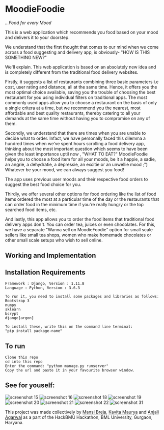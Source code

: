 # MoodieFoodie
*...Food for every Mood*

This is a web application which recommends you food based on your mood and delivers it to your doorstep.

We understand that the first thought that comes to our mind when we come across a food suggesting and delivery app, is obviously- "HOW IS THIS SOMETHING NEW?"

We'll explain.
This web application is based on an absolutely new idea and is completely different from the traditional food delivery websites.

Firstly, it suggests a list of restaurants combining three basic parameters i.e cost, user rating and distance, all at the same time. Hence, it offers you the most optimal choice available, saving you the trouble of choosing the best restaurant for you using individual filters on traditional apps. 
The most commonly used apps allow you to choose a restaurant on the basis of only a single critera at a time, but we recommend you the nearest, most affordable and best quality restaurants, thereby catering to all your demands at the same time without having you to compromise on any of them.

Secondly, we understand that there are times when you are unable to decide what to order. Infact, we have personally faced this dilemma a hundred times when we've spent hours scrolling a food delivery app, thinking about the most important question which seems to have been given the least importance uptil now , "WHAT TO EAT?" 
MoodieFoodie helps you to choose a food item for all your moods, be it a happie, a sadie, an angrie, a dehydratie, a depressie, an excitie or an unwellie mood ;")
Whatever be your mood, we can always suggest you food!

The app uses previous user moods and their respective food orders to suggest the best food choice for you.

Thirdly, we offer several other options for food ordering like the list of food items ordered the most at a particular time of the day or the restaurants that can order food in the minimum time if you're really hungry or the top searched food items, etc.

And lastly, this app allows you to order the food items that traditional food delivery apps don't.
You can order tea, juices or even chocolates. For this, we have a separate "Wanna sell on MoodieFoodie" option for small scale sellers like small tea shops, women who make homemade chocolates or other small scale setups who wish to sell online.

## Working and Implementation

## Installation Requirements

```
Framework : Django, Version : 1.11.8
Language : Python, Version : 3.6.3

To run it, you need to install some packages and libraries as follows:
Bootstrap 3
numpy
sklearn
bcrypt
django[argon]

To install these, write this on the command line terminal:
"pip install package-name"
```

## To run

```
Clone this repo
cd into this repo
Enter the command: "python manage.py runserver"
Copy the url and paste it in your favourite browser window.
```

## See for youself:

![screenshot 15](https://user-images.githubusercontent.com/31369977/38465883-bbfb3816-3b3e-11e8-9f3d-183e0700e477.png)
![screenshot 16](https://user-images.githubusercontent.com/31369977/38465884-bc297fc8-3b3e-11e8-9384-c481358b8bfa.png)
![screenshot 18](https://user-images.githubusercontent.com/31369977/38465886-bc8cf3e6-3b3e-11e8-9451-583b8854a3a7.png)
![screenshot 19](https://user-images.githubusercontent.com/31369977/38465887-bcbca942-3b3e-11e8-9528-77e8cefbff29.png)
![screenshot 20](https://user-images.githubusercontent.com/31369977/38465888-bcee7120-3b3e-11e8-87e7-2b8eaa811638.png)
![screenshot 21](https://user-images.githubusercontent.com/31369977/38465889-bd269762-3b3e-11e8-8477-b3367dfe716d.png)
![screenshot 22](https://user-images.githubusercontent.com/31369977/38465890-bd5954cc-3b3e-11e8-8399-f73c8bb13420.png)
![screenshot 31](https://user-images.githubusercontent.com/31369977/38465882-bbcf2df2-3b3e-11e8-9192-60f4dbe03276.png)

This project was made collectively by [Mansi Breja](https://github.com/MansiBreja), [Kavita Maurya](https://github.com/Kavita309) and [Anjali Agarwal](https://github.com/aganjali10) as a part of the HackBMU Hackathon, BML University, Gurgaon, Haryana. 
